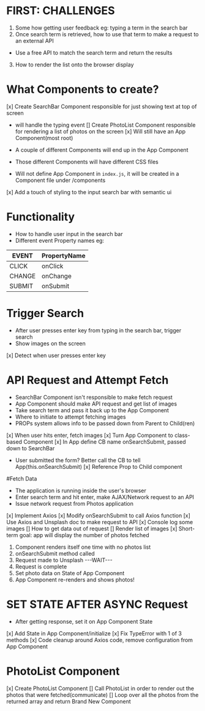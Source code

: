 # FIRST: CHALLENGES
1. Some how getting user feedback
eg: typing a term in the search bar
2. Once search term is retrieved, how to use that term to make a request to an external API
- Use a free API to match the search term and return the results
3. How to render the list onto the browser display

# What Components to create?
[x] Create SearchBar Component responsible for just showing text at top of screen
  - will handle the typing event
[] Create PhotoList Component responsible for rendering a list of photos on the screen
[x] Will still have an App Component(most root)

- A couple of different Components will end up in the App Component
- Those different Components will have different CSS files
- Will not define App Component in `index.js`, it will be created in a Component file under /components

[x] Add a touch of styling to the input search bar with semantic ui

# Functionality
- How to handle user input in the search bar
- Different event Property names
eg:

EVENT | PropertyName
-- | --
CLICK | onClick
CHANGE | onChange
SUBMIT | onSubmit

# Trigger Search
- After user presses enter key from typing in the search bar, trigger search
- Show images on the screen

[x] Detect when user presses enter key

# API Request and Attempt Fetch
- SearchBar Component isn't responsible to make fetch request
- App Component should make API request and get list of images
- Take search term and pass it back up to the App Component
- Where to initiate to attempt fetching images
- PROPs system allows info to be passed down from Parent to Child(ren)

[x] When user hits enter, fetch images
[x] Turn App Component to class-based Component
[x] In App define CB name onSearchSubmit, passed down to SearchBar
  - User submitted the form? Better call the CB to tell App(this.onSearchSubmit)
[x] Reference Prop to Child component

#Fetch Data
- The application is running inside the user's browser
- Enter search term and hit enter, make AJAX/Network request to an API
- Issue network request from Photos application

[x] Implement Axios
[x] Modify onSearchSubmit to call Axios function
[x] Use Axios and Unsplash doc to make request to API
[x] Console log some images
[] How to get data out of request
[] Render list of images
[x] Short-term goal: app will display the number of photos fetched

1. Component renders itself one time with no photos list
2. onSearchSubmit method called
3. Request made to Unsplash
---WAIT---
4. Request is complete
5. Set photo data on State of App Component
6. App Component re-renders and shows photos!

# SET STATE AFTER ASYNC Request
- After getting response, set it on App Component State

[x] Add State in App Component/initialize
[x] Fix TypeError with 1 of 3 methods
[x] Code cleanup around Axios code, remove configuration from App Component

# PhotoList Component
[x] Create PhotoList Component
[] Call PhotoList in order to render out the photos that were fetched(communicate)
[] Loop over all the photos from the returned array and return Brand New Component
